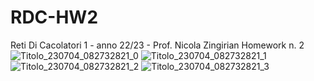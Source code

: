 # RDC-HW2
Reti Di Cacolatori 1 - anno 22/23 - Prof. Nicola Zingirian 
Homework n. 2
![Titolo_230704_082732821_0](https://github.com/GianlucaNordio/RDC-HW2/assets/96429106/92c32a41-d2d3-4a32-abda-9666026907b4)
![Titolo_230704_082732821_1](https://github.com/GianlucaNordio/RDC-HW2/assets/96429106/47dab38a-368f-4dc3-922c-2c3d0af6061f)
![Titolo_230704_082732821_2](https://github.com/GianlucaNordio/RDC-HW2/assets/96429106/ee2bfa2b-f08f-44bc-a777-e05809afea88)
![Titolo_230704_082732821_3](https://github.com/GianlucaNordio/RDC-HW2/assets/96429106/0c2dee51-0304-4bb8-be3f-f03e6687c13b)
